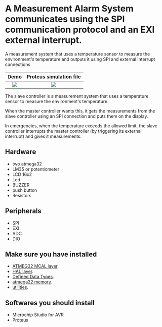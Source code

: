 # A Measurement Alarm System communicates using the SPI communication protocol and an EXI external interrupt.

A measurement system that uses a temperature sensor to measure the environment's temperature and outputs it using SPI and external interrupt connections

[Demo](https://youtu.be/7MyPIFNfzwU?si=CCLDTq3jqmzXImPf) | [Proteus simulation file](https://github.com/gihadmecha/measurementAlarmSystem_SPIcommunication_ExternelInterrupt/blob/main/Alarm_SPIcommunication_ExternelInterrupt.pdsprj)
:-------------------------:|:-------------------------:
[<img src="https://github.com/gihadmecha/measurementAlarmSystem_SPIcommunication_ExternelInterrupt/blob/main/youtube2.png">](https://youtu.be/7MyPIFNfzwU?si=CCLDTq3jqmzXImPf)| [<img src="https://github.com/gihadmecha/measurementAlarmSystem_SPIcommunication_ExternelInterrupt/blob/main/proteus%20simulation2.png">](https://github.com/gihadmecha/measurementAlarmSystem_SPIcommunication_ExternelInterrupt/assets/19871755/b063ffee-906a-4b1c-8b40-5cf799047fcc)

The slave controller is a measurement system that uses a temperature sensor to measure the environment's temperature.

When the master controller wants this, it gets the measurements from the slave controller using an SPI connection and puts them on the display.

In emergencies, when the temperature exceeds the allowed limit, the slave controller interrupts the master controller (by triggering its external interrupt) and gives it measurements.

## Hardware
- two atmega32
- LM35 or potentiometer
- LCD 16x2
- Led
- BUZZER
- push button
- Resistors

## Peripherals
- SPI
- EXI
- ADC
- DIO

## Make sure you have installed
- [ATMEG32 MCAL layer](https://github.com/gihadmecha/Embedded_Systems/tree/main/atmega32_ECU/atmega32_ECU/MCAL).
- [HAL layer](https://github.com/gihadmecha/Embedded_Systems/tree/main/atmega32_ECU/atmega32_ECU/HAL).
- [Defined Data Types](https://github.com/gihadmecha/Embedded_Systems/blob/main/atmega32_ECU/atmega32_ECU/StdTypes.h).
- [atmega32 memory](https://github.com/gihadmecha/Embedded_Systems/blob/main/atmega32_ECU/atmega32_ECU/MemMap.h).
- [utilities](https://github.com/gihadmecha/Embedded_Systems/blob/main/atmega32_ECU/atmega32_ECU/UTILS.h).

## Softwares you should install
- Microchip Studio for AVR
- Proteus

